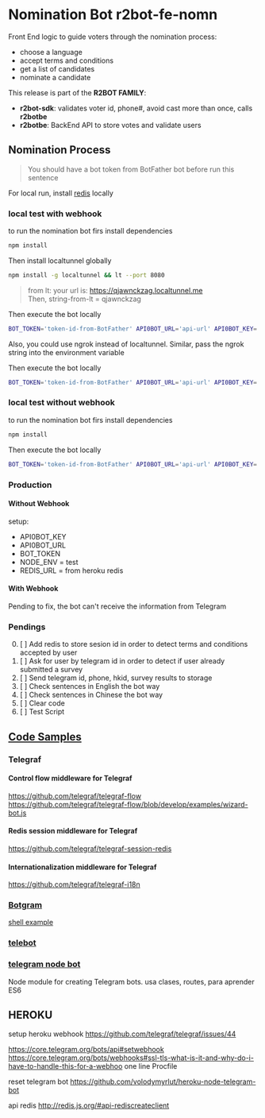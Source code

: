 # Nomination Bot r2bot-fe-nomn
Front End logic to guide voters through the nomination process:
* choose a language
* accept terms and conditions
* get a list of candidates
* nominate a candidate

This release is part of the **R2BOT FAMILY**:
* **r2bot-sdk**: validates voter id, phone#, avoid cast more than once, calls **r2botbe**
* **r2botbe**: BackEnd API to store votes and validate users

## Nomination Process
> You should have a bot token from BotFather bot before run this sentence

For local run, install [redis](https://redis.io/) locally

### local test with webhook
to run the nomination bot firs install dependencies
```sh
npm install
```
Then install localtunnel globally

```sh
npm install -g localtunnel && lt --port 8080
```
> from lt: your url is: https://qjawnckzag.localtunnel.me  
Then, string-from-lt = qjawnckzag

Then execute the bot locally

```sh
BOT_TOKEN='token-id-from-BotFather' API0BOT_URL='api-url' API0BOT_KEY='api-key' WEBHOOK_RANDOM='string-from-lt' node index.js
```

Also, you could use ngrok instead of localtunnel.
Similar, pass the ngrok string into the environment variable

Then execute the bot locally

```sh
BOT_TOKEN='token-id-from-BotFather' API0BOT_URL='api-url' API0BOT_KEY='api-key' WEBHOOK_RANDOM_NGROK='ngrok-string-from-lt' node index.js
```

### local test without webhook
to run the nomination bot firs install dependencies
```sh
npm install
```
Then execute the bot locally
```sh
BOT_TOKEN='token-id-from-BotFather' API0BOT_URL='api-url' API0BOT_KEY='api-key' NODE_ENV='testlocal' node index.js
```



### Production
#### Without Webhook
setup:
* API0BOT_KEY
* API0BOT_URL
* BOT_TOKEN
* NODE_ENV = test
* REDIS_URL = from heroku redis

#### With Webhook
Pending to fix, the bot can't receive the information from Telegram


### Pendings

0.  [ ] Add redis to store sesion id in order to detect terms and conditions accepted by user
0.  [ ] Ask for user by telegram id in order to detect if user already submitted a survey
0.  [ ] Send telegram id, phone, hkid, survey results to storage
0.  [ ] Check sentences in English the bot way
0.  [ ] Check sentences in Chinese the bot way
0.  [ ] Clear code
0.  [ ] Test Script

## [Code Samples](https://core.telegram.org/bots/samples)

### Telegraf

#### Control flow middleware for Telegraf
https://github.com/telegraf/telegraf-flow
https://github.com/telegraf/telegraf-flow/blob/develop/examples/wizard-bot.js

#### Redis session middleware for Telegraf
https://github.com/telegraf/telegraf-session-redis

#### Internationalization middleware for Telegraf
https://github.com/telegraf/telegraf-i18n


### [Botgram](https://github.com/jmendeth/node-botgram)
[shell example](https://github.com/jmendeth/node-botgram/tree/master/examples/shell)


### [telebot](https://github.com/kosmodrey/telebot)

### [telegram node bot](https://github.com/naltox/telegram-node-bot)
Node module for creating Telegram bots.
usa clases, routes, para aprender ES6

## HEROKU
setup heroku webhook
https://github.com/telegraf/telegraf/issues/44

https://core.telegram.org/bots/api#setwebhook
https://core.telegram.org/bots/webhooks#ssl-tls-what-is-it-and-why-do-i-have-to-handle-this-for-a-webhoo
one line Procfile

reset telegram bot
https://github.com/volodymyrlut/heroku-node-telegram-bot

api redis
http://redis.js.org/#api-rediscreateclient
